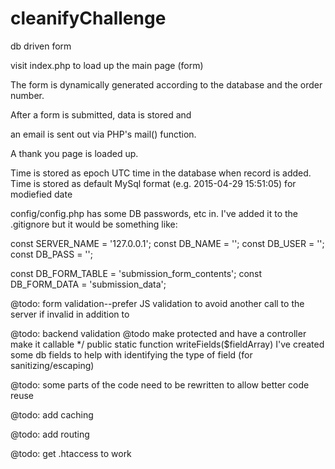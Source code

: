 # cleanifyChallenge 
db driven form

visit index.php to load up the main page (form)

The form is dynamically generated according to the database and the order number.

After a form is submitted, data is stored and 

an email is sent out via PHP's mail() function.

A thank you page is loaded up.



Time is stored as epoch UTC time in the database when record is added.
Time is stored as default MySql format (e.g. 2015-04-29 15:51:05) for modiefied date

config/config.php has some DB passwords, etc in. I've added it to the .gitignore but it would be something like:

const SERVER_NAME = '127.0.0.1';
const DB_NAME = '';
const DB_USER = '';
const DB_PASS = '';

const DB_FORM_TABLE = 'submission_form_contents';
const DB_FORM_DATA = 'submission_data';


@todo: form validation--prefer JS validation to avoid another call to the server if invalid in addition to 

@todo: backend validation
@todo make protected and have a controller make it callable
     */
    public static function writeFields($fieldArray)
I've created some db fields to help with identifying the type of field (for sanitizing/escaping)

@todo: some parts of the code need to be rewritten to allow better code reuse

@todo: add caching

@todo: add routing

@todo: get .htaccess to work